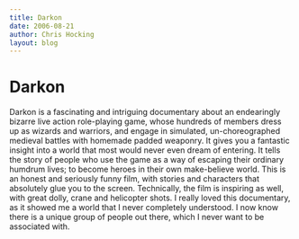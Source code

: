 ```yaml
---
title: Darkon
date: 2006-08-21
author: Chris Hocking
layout: blog
---
```

# Darkon

Darkon is a fascinating and intriguing documentary about an endearingly bizarre live action role-playing game, whose hundreds of members dress up as wizards and warriors, and engage in simulated, un-choreographed medieval battles with homemade padded weaponry. It gives you a fantastic insight into a world that most would never even dream of entering. It tells the story of people who use the game as a way of escaping their ordinary humdrum lives; to become heroes in their own make-believe world. This is an honest and seriously funny film, with stories and characters that absolutely glue you to the screen. Technically, the film is inspiring as well, with great dolly, crane and helicopter shots. I really loved this documentary, as it showed me a world that I never completely understood. I now know there is a unique group of people out there, which I never want to be associated with.
